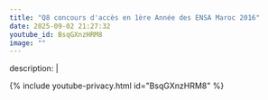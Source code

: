 ```yaml
---
title: "Q8 concours d'accès en 1ère Année des ENSA Maroc 2016"
date: 2025-09-02 21:27:32 
youtube_id: BsqGXnzHRM8
image: ""
---
```

description: |
  
{% include youtube-privacy.html id="BsqGXnzHRM8" %}
